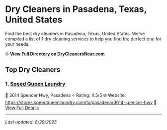 # Dry Cleaners in Pasadena, Texas, United States

Find the best dry cleaners in Pasadena, Texas, United States. We've compiled a list of 1 dry cleaning services to help you find the perfect one for your needs.

🌐 **[View Full Directory on DryCleanersNear.com](https://drycleanersnear.com/city/US/Texas/Pasadena)**

## Top Dry Cleaners

### 1. [Speed Queen Laundry](https://drycleanersnear.com/dryCleaner/68a3db21e0c395148228b4f4/speed-queen-laundry)
📍 3614 Spencer Hwy, Pasadena
⭐ Rating: 4.5/5
🌐 Website: https://stores.speedqueenlaundry.com/tx/pasadena/3614-spencer-hwy
🔗 [View Full Details](https://drycleanersnear.com/dryCleaner/68a3db21e0c395148228b4f4/speed-queen-laundry)


---

*Last updated: 8/29/2025*
